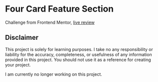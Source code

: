 # Four Card Feature Section

Challenge from Frontend Mentor, [live review](https://four-card-feature-section-vs.netlify.app/)

## Disclaimer

This project is solely for learning purposes. I take no any responsibility or liability for the accuracy, completeness, or usefulness of any information provided in this project. You should not use it as a reference for creating your project.

I am currently no longer working on this project.
